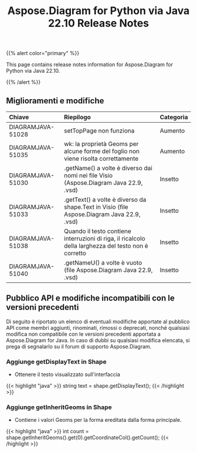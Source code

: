 ﻿---
title: Aspose.Diagram for Python via Java 22.10 Release Notes
type: docs
weight: 18
url: /it/python-java/aspose-diagram-for-python-via-java-22-10-release-notes/
---
{{% alert color="primary" %}}

This page contains release notes information for Aspose.Diagram for Python via Java 22.10.

{{% /alert %}}
## **Miglioramenti e modifiche**  ##

|**Chiave**|**Riepilogo**|**Categoria**|
|:- |:- |:- |
|DIAGRAMJAVA-51028|setTopPage non funziona|Aumento|
|DIAGRAMJAVA-51035|wk: la proprietà Geoms per alcune forme del foglio non viene risolta correttamente|Aumento|
|DIAGRAMJAVA-51030|.getName() a volte è diverso dai nomi nei file Visio (Aspose.Diagram Java 22.9, .vsd)|Insetto|
|DIAGRAMJAVA-51033|.getText() a volte è diverso da shape.Text in Visio (file Aspose.Diagram Java 22.9, .vsd)|Insetto|
|DIAGRAMJAVA-51038|Quando il testo contiene interruzioni di riga, il ricalcolo della larghezza del testo non è corretto|Insetto|
|DIAGRAMJAVA-51040|.getNameU() a volte è vuoto (file Aspose.Diagram Java 22.9, .vsd)|Insetto|

## **Pubblico API e modifiche incompatibili con le versioni precedenti**
Di seguito è riportato un elenco di eventuali modifiche apportate al pubblico API come membri aggiunti, rinominati, rimossi o deprecati, nonché qualsiasi modifica non compatibile con le versioni precedenti apportata a Aspose.Diagram for Java. In caso di dubbi su qualsiasi modifica elencata, si prega di segnalarlo su il forum di supporto Aspose.Diagram.

### **Aggiunge getDisplayText in Shape**
- Ottenere il testo visualizzato sull'interfaccia

{{< highlight "java" >}}
string text = shape.getDisplayText();
{{< /highlight >}}

### **Aggiunge getInheritGeoms in Shape**
- Contiene i valori Geoms per la forma ereditata dalla forma principale.

{{< highlight "java" >}}
int count = shape.getInheritGeoms().get(0).getCoordinateCol().getCount();
{{< /highlight >}}